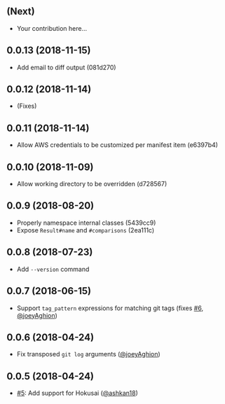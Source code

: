 (Next)
------------
* Your contribution here...

0.0.13 (2018-11-15)
---
* Add email to diff output (081d270)

0.0.12 (2018-11-14)
---
* (Fixes)

0.0.11 (2018-11-14)
---
* Allow AWS credentials to be customized per manifest item (e6397b4)

0.0.10 (2018-11-09)
---
* Allow working directory to be overridden (d728567)

0.0.9 (2018-08-20)
------------

* Properly namespace internal classes (5439cc9)
* Expose `Result#name` and `#comparisons` (2ea111c)

0.0.8 (2018-07-23)
---
* Add `--version` command

0.0.7 (2018-06-15)
---
* Support `tag_pattern` expressions for matching git tags (fixes [#6](https://github.com/joeyAghion/releasecop/issues/6), [@joeyAghion](https://github.com/joeyAghion))

0.0.6 (2018-04-24)
------------------

* Fix transposed `git log` arguments ([@joeyAghion](https://github.com/joeyAghion))

0.0.5 (2018-04-24)
------------------

* [#5](https://github.com/joeyAghion/releasecop/pull/5): Add support for Hokusai ([@ashkan18](https://github.com/ashkan18))
